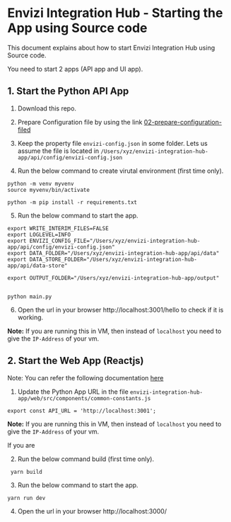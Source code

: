 # Envizi Integration Hub - Starting the App using Source code

This document explains about how to start Envizi Integration Hub using Source code.

You need to start 2 apps (API app and UI app).

## 1. Start the Python API App

1. Download this repo.

2. Prepare Configuration file by using the link [02-prepare-configuration-filed](../02-prepare-configuration-file)

3. Keep the property file `envizi-config.json` in some folder. Lets us assume the file is located in `/Users/xyz/envizi-integration-hub-app/api/config/envizi-config.json`

4. Run the below command to create virutal environment (first time only).
```
python -m venv myvenv
source myvenv/bin/activate

python -m pip install -r requirements.txt
```

5. Run the below command to start the app.

```
export WRITE_INTERIM_FILES=FALSE
export LOGLEVEL=INFO
export ENVIZI_CONFIG_FILE="/Users/xyz/envizi-integration-hub-app/api/config/envizi-config.json"
export DATA_FOLDER="/Users/xyz/envizi-integration-hub-app/api/data"
export DATA_STORE_FOLDER="/Users/xyz/envizi-integration-hub-app/api/data-store"

export OUTPUT_FOLDER="/Users/xyz/envizi-integration-hub-app/output"


python main.py

```

6. Open the url in your browser http://localhost:3001/hello to check if it is working.

**Note:** If you are running this in VM, then instead of `localhost` you need to give the `IP-Address` of your vm.

## 2. Start the Web App (Reactjs)

Note: You can refer the following documentation [here](../../60-utils/01-configuring-redhat-enterprise-linux-for-running-web-app)

1. Update the Python App URL in the file `envizi-integration-hub-app/web/src/components/common-constants.js`
```
export const API_URL = 'http://localhost:3001';
```
**Note:** If you are running this in VM, then instead of `localhost` you need to give the `IP-Address` of your vm.

If you are 

2. Run the below command build  (first time only).
```
 yarn build
```

3. Run the below command to start the app.

```
yarn run dev
```

4. Open the url in your browser http://localhost:3000/

